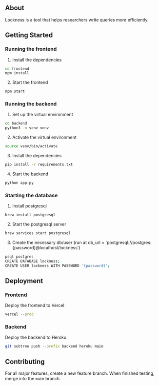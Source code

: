 ## About

Lockness is a tool that helps researchers write queries more efficiently.

## Getting Started

### Running the frontend

1. Install the dependencies
```bash
cd frontend
npm install
```

2. Start the frontend
```bash
npm start
```

### Running the backend

1. Set up the virtual environment
```bash
cd backend
python3 -m venv venv
```

2. Activate the virtual environment
```bash
source venv/bin/activate
```

3. Install the dependencies
```bash
pip install -r requirements.txt
```

4. Start the backend
```bash
python app.py
```

### Starting the database

1. Install postgresql
```bash
brew install postgresql
```

2. Start the postgresql server
```bash
brew services start postgresql
```

3. Create the necessary db/user (run at db_url = 'postgresql://postgres:{password}@localhost/lockness')
```bash
psql postgres
CREATE DATABASE lockness;
CREATE USER lockness WITH PASSWORD '{password}';
```

## Deployment

### Frontend

Deploy the frontend to Vercel
```bash
vercel --prod   
```

### Backend

Deploy the backend to Heroku
```bash
git subtree push --prefix backend heroku main 
```

## Contributing

For all major features, create a new feature branch. When finished testing, merge into the `main` branch.


